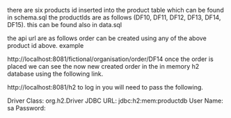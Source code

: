 there are six products id inserted into the product table which can be found in schema.sql
the productIds are as follows (DF10, DF11, DF12, DF13, DF14, DF15). this can be found also in data.sql

the api url are as follows
order can be created using any of the above product id above. example

http://localhost:8081/fictional/organisation/order/DF14
once the order is placed we can see the now new created order in the in memory h2 database using the following link.

http://localhost:8081/h2
to log in you will need to pass the following.

Driver Class: org.h2.Driver
JDBC URL: jdbc:h2:mem:productdb
User Name: sa
Password: 
